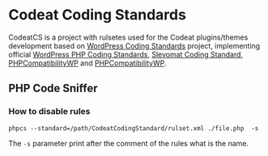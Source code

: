 # Codeat Coding Standards

CodeatCS  is a project with rulsetes used for the Codeat plugins/themes development based on [WordPress Coding Standards](https://github.com/WordPress-Coding-Standards/WordPress-Coding-Standards) project, implementing official [WordPress PHP Coding Standards](https://make.wordpress.org/core/handbook/coding-standards/php/), [Slevomat Coding Standard](https://github.com/slevomat/coding-standard), [PHPCompatibilityWP](https://github.com/PHPCompatibility/PHPCompatibility) and [PHPCompatibilityWP](https://github.com/PHPCompatibility/PHPCompatibilityWP).  

## PHP Code Sniffer

### How to disable rules

```phpcs --standard=/path/CodeatCodingStandard/rulset.xml ./file.php  -s```

The `-s` parameter print after the comment of the rules what is the name.

